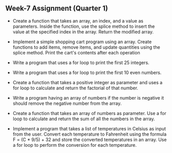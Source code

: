 <h2>Week-7 Assignment (Quarter 1)</h2>

- Create a function that takes an array, an index, and a value as parameters. Inside the function, use the splice method to insert the value 
at the specified index in the array. Return the modified array.

 - Implement a simple shopping cart program using an array. Create functions to add items, remove items, and update quantities using the splice
 method. Print the cart's contents after each operation

 - Write a program that uses a for loop to print the first 25 integers.

 - Write a program that uses a for loop to print the first 10 even numbers.

 - Create a function that takes a positive integer as parameter and uses a for loop to calculate and return the factorial of that number.

 - Write a program having an array of numbers if the number is negative it should remove the negative number from the array.

 - Create a function that takes an array of numbers as parameter. Use a for loop to calculate and return the sum of all the numbers in the array.

 - Implement a program that takes a list of temperatures in Celsius as input from the user. Convert each temperature to Fahrenheit using the
formula F = (C * 9/5) + 32 and store the converted temperatures in an array. Use a for loop to perform the conversion for each temperature.
